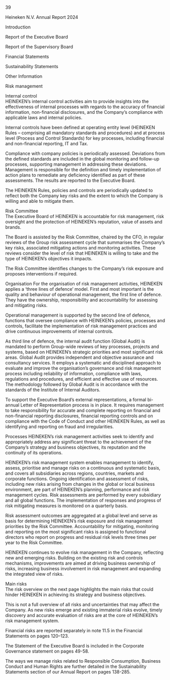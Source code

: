 39

Heineken
N.V.
Annual
Report
2024

Introduction

Report
of the
Executive
Board

Report
of the
Supervisory
Board

Financial
Statements

Sustainability
Statements

Other
Information <!-- marginalia, from page 0 (l=0.000,t=0.019,r=0.059,b=0.965), with ID a7867208-985b-4a76-9c53-b7137dbc904d -->

Risk management <!-- text, from page 0 (l=0.071,t=0.025,r=0.243,b=0.065), with ID aad64f43-b3c4-48ac-892a-934f47a2d79d -->

Internal control  
HEINEKEN’s internal control activities aim to provide insights into the effectiveness of internal processes with regards to the accuracy of financial information, non-financial disclosures, and the Company’s compliance with applicable laws and internal policies. <!-- text, from page 0 (l=0.073,t=0.078,r=0.292,b=0.220), with ID 90263a5b-c928-4ade-bb5f-41cfc263d022 -->

Internal controls have been defined at operating
entity level (HEINEKEN Rules – comprising all
mandatory standards and procedures) and at
process level (Process and Control Standards) for key
processes, including financial and non-financial
reporting, IT and Tax. <!-- text, from page 0 (l=0.074,t=0.226,r=0.293,b=0.342), with ID 208bd66e-2bcd-4be6-836c-cd43d7aa1769 -->

Compliance with company policies is periodically assessed. Deviations from the defined standards are included in the global monitoring and follow-up processes, supporting management in addressing these deviations. Management is responsible for the definition and timely implementation of action plans to remediate any deficiency identified as part of these assessments. The results are reported to the Executive Board. <!-- text, from page 0 (l=0.074,t=0.347,r=0.292,b=0.516), with ID c17a1b21-87e3-4824-a1cc-fabf32960876 -->

The HEINEKEN Rules, policies and controls are
periodically updated to reflect both the Company
key risks and the extent to which the Company is
willing and able to mitigate them. <!-- text, from page 0 (l=0.074,t=0.522,r=0.283,b=0.604), with ID 08934841-c273-4ba0-ac57-29fc8b567301 -->

Risk Committee  
The Executive Board of HEINEKEN is accountable for risk management, risk oversight and the protection of HEINEKEN’s reputation, value of assets and brands. <!-- text, from page 0 (l=0.074,t=0.610,r=0.294,b=0.715), with ID 704dbac4-c0e7-4310-a672-0b280b183542 -->

The Board is assisted by the Risk Committee, chaired by the CFO, in regular reviews of the Group risk assessment cycle that summarises the Company’s key risks, associated mitigating actions and monitoring activities. These reviews consider the level of risk that HEINEKEN is willing to take and the type of HEINEKEN’s objectives it impacts. <!-- text, from page 0 (l=0.073,t=0.720,r=0.294,b=0.856), with ID 0674a671-b016-4611-82c7-1d468a562099 -->

The Risk Committee identifies changes to the
Company’s risk exposure and proposes interventions
if required. <!-- text, from page 0 (l=0.073,t=0.860,r=0.293,b=0.922), with ID 26624f56-af0a-42c8-9366-c0b147d9c250 -->

Organisation
For the organisation of risk management activities, HEINEKEN applies a ‘three lines of defence’ model. First and most important is the quality and behaviour of operational management, the first line of defence. They have the ownership, responsibility and accountability for assessing and mitigating risks. <!-- text, from page 0 (l=0.301,t=0.077,r=0.521,b=0.221), with ID 7d2cb360-d49d-4f32-8a8a-0fe40ffe7a0a -->

Operational management is supported by the
second line of defence, functions that oversee
compliance with HEINEKEN’s policies, processes and
controls, facilitate the implementation of risk
management practices and drive continuous
improvements of internal controls. <!-- text, from page 0 (l=0.301,t=0.226,r=0.520,b=0.341), with ID 3da6cba0-391d-4fff-a465-64cfac4778ed -->

As third line of defence, the internal audit function (Global Audit) is mandated to perform Group-wide reviews of key processes, projects and systems, based on HEINEKEN’s strategic priorities and most significant risk areas. Global Audit provides independent and objective assurance and consultancy services. It employs a systematic and disciplined approach to evaluate and improve the organisation’s governance and risk management process including reliability of information, compliance with laws, regulations and procedures, and efficient and effective use of resources. The methodology followed by Global Audit is in accordance with the standards of the Institute of Internal Auditors. <!-- text, from page 0 (l=0.301,t=0.346,r=0.514,b=0.626), with ID 0583bcd2-158c-4738-9170-87ada97bb50f -->

To support the Executive Board’s external representations, a formal bi-annual Letter of Representation process is in place. It requires management to take responsibility for accurate and complete reporting on financial and non-financial reporting disclosures, financial reporting controls and on compliance with the Code of Conduct and other HEINEKEN Rules, as well as identifying and reporting on fraud and irregularities. <!-- text, from page 0 (l=0.301,t=0.632,r=0.523,b=0.805), with ID e52ac75a-a393-4e47-bdb6-793977f31960 -->

Processes
HEINEKEN’s risk management activities seek to identify and appropriately address any significant threat to the achievement of the Company’s strategy and business objectives, its reputation and the continuity of its operations. <!-- text, from page 0 (l=0.528,t=0.077,r=0.744,b=0.202), with ID 70d2221d-74c5-4532-b722-ed77f09bb389 -->

HEINEKEN’s risk management system enables management to identify, assess, prioritise and manage risks on a continuous and systematic basis, and covers all subsidiaries across regions, countries, markets and corporate functions. Ongoing identification and assessment of risks, including new risks arising from changes in the global or local business environment, are part of HEINEKEN’s planning, performance and risk management cycles. Risk assessments are performed by every subsidiary and all global functions. The implementation of responses and progress of risk mitigating measures is monitored on a quarterly basis. <!-- text, from page 0 (l=0.528,t=0.207,r=0.748,b=0.452), with ID 22bb6f4c-a901-4d8e-aae2-66888cf9aac2 -->

Risk assessment outcomes are aggregated at a global level and serve as basis for determining HEINEKEN’s risk exposure and risk management priorities by the Risk Committee. Accountability for mitigating, monitoring and reporting on the most significant risks is assigned to functional directors who report on progress and residual risk levels three times per year to the Risk Committee. <!-- text, from page 0 (l=0.528,t=0.457,r=0.744,b=0.609), with ID 55bf6fa5-4d33-4c3f-abcd-7da67972210a -->

HEINEKEN continues to evolve risk management in the Company, reflecting new and emerging risks. Building on the existing risk and controls mechanisms, improvements are aimed at driving business ownership of risks, increasing business involvement in risk management and expanding the integrated view of risks. <!-- text, from page 0 (l=0.528,t=0.614,r=0.750,b=0.749), with ID 87c20426-504c-45a0-a1cb-1f67ddafcc64 -->

Main risks  
The risk overview on the next page highlights the main risks that could hinder HEINEKEN in achieving its strategy and business objectives. <!-- text, from page 0 (l=0.755,t=0.076,r=0.973,b=0.166), with ID 973a1633-0b17-4554-b043-06aaf2ddb490 -->

This is not a full overview of all risks and uncertainties
that may affect the Company. As new risks emerge
and existing immaterial risks evolve, timely discovery
and accurate evaluation of risks are at the core of
HEINEKEN’s risk management system. <!-- text, from page 0 (l=0.756,t=0.171,r=0.977,b=0.268), with ID e4a97626-e689-48c2-8937-3adfeb17e4a6 -->

Financial risks are reported separately in note 11.5
in the Financial Statements on pages 120–123. <!-- text, from page 0 (l=0.756,t=0.272,r=0.966,b=0.316), with ID 4661d8fe-77e9-4f26-97ac-a61f7b83968c -->

The Statement of the Executive Board is included
in the Corporate Governance statement on
pages 49-58. <!-- text, from page 0 (l=0.756,t=0.320,r=0.964,b=0.379), with ID 31c41e16-b5f3-484a-8797-54e64ade3966 -->

The ways we manage risks related to Responsible Consumption, Business Conduct and Human Rights are further detailed in the Sustainability Statements section of our Annual Report on pages 138-285. <!-- text, from page 0 (l=0.756,t=0.384,r=0.972,b=0.464), with ID 7577ae45-a905-48a6-845e-6f3bd491ef5e -->